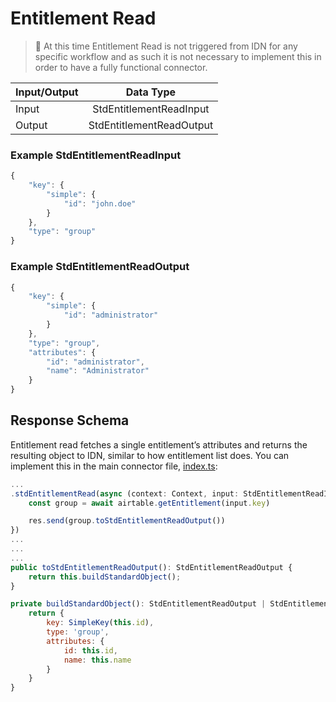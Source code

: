 # Entitlement Read

>📘 At this time Entitlement Read is not triggered from IDN for any specific workflow and as such it is not necessary to implement this in order to have a fully functional connector.

| Input/Output |  Data Type                  |
|:-------------|:---------------------------:|
| Input        | StdEntitlementReadInput       |
| Output       | StdEntitlementReadOutput      |

### Example StdEntitlementReadInput
```javascript
{
    "key": {
        "simple": {
            "id": "john.doe"
        }
    },
    "type": "group"
}
```
### Example StdEntitlementReadOutput
```javascript
{
    "key": {
        "simple": {
            "id": "administrator"
        }
    },
    "type": "group",
    "attributes": {
        "id": "administrator",
        "name": "Administrator"
    }
}
```
## Response Schema

Entitlement read fetches a single entitlement’s attributes and returns the resulting object to IDN, similar to how entitlement list does. You can implement this in the main connector file, [index.ts](https://github.com/sailpoint-oss/airtable-example-connector/blob/main/src/index.ts): 

```javascript
...
.stdEntitlementRead(async (context: Context, input: StdEntitlementReadInput, res: Response<StdEntitlementReadOutput>) => {
    const group = await airtable.getEntitlement(input.key)

    res.send(group.toStdEntitlementReadOutput())
})
...
...
...
public toStdEntitlementReadOutput(): StdEntitlementReadOutput {
    return this.buildStandardObject();
}

private buildStandardObject(): StdEntitlementReadOutput | StdEntitlementListOutput {
    return {
        key: SimpleKey(this.id),
        type: 'group',
        attributes: {
            id: this.id,
            name: this.name
        }
    }
}
```
